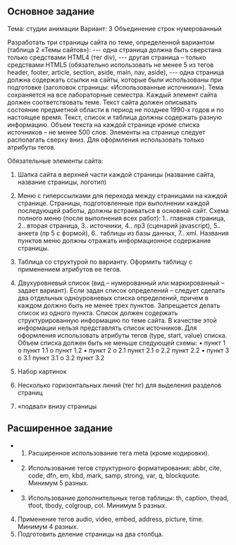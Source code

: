 ## Основное задание

Тема: студии анимации
Вариант: 3	Объединение строк	нумерованный

Разработать три страницы сайта по теме, определенной вариантом (таблица 2 «Темы сайтов»):
--- одна страница должна быть сверстана только средствами HTML4 (тег div),
--- другая страница – только средствами HTML5 (обязательно использовать не менее 5 из тегов header, footer, article, section, aside, main, nav, aside),
--- одна страница должна содержать ссылки на сайты, которые были использованы при подготовке (заголовок страницы: «Использованные источники»).
Тема сохраняется на все лабораторные семестра. Каждый элемент сайта должен соответствовать теме. Текст сайта должен описывать состояние предметной области в период не позднее 1990-х годов и по настоящее время.
Текст, список и таблица должны содержать разную информацию. Объем текста на каждой странице кроме списка источников – не менее 500 слов. Элементы на странице следует располагать сверху вниз. Для оформления использовать только атрибуты тегов.

 Обязательные элементы сайта:
1)	Шапка сайта в верхней части каждой страницы (название сайта, название страницы, логотип)
2)	Меню с гиперссылками для перехода между страницами на каждой странице. Страницы, подготовленные при выполнении каждой последующей работы, должны встраиваться в основной сайт. Схема полного меню (после выполнения всех работ): 1.. главная страница, 2.. вторая страница,  3..  источники, 4.. лр3 (сценарий javascript), 5.. анкета (лр 5 с формой), 6.. таблицы из базы данных, 7.. xml. Названия пунктов меню должны отражать информационное содержание страницы.
3)	Таблица со структурой по варианту. Оформить таблицу с применением атрибутов ее тегов.
4)	Двухуровневый список (вид – нумерованный или маркированный – задает вариант). Если задан список определений – следует сделать два отдельных одноуровневых списка определений, причем в каждом должно быть не менее трех пунктов. Запрещается делать список из одного пункта. Список должен содержать структурированную информацию по теме сайта. В качестве этой информации нельзя представлять список источников. Для оформления использовать атрибуты тегов (type, start, value) списка. Объем списка должен быть не меньше следующей схемы:
•	пункт 1
o	пункт 1.1
o	пункт 1.2
•	пункт 2
o	2.1 пункт 2.1
o	2.2 пункт 2.2
•	пункт 3
o	3.1 пункт 3.1
o	3.2 пункт 3.2

5)	Набор картинок
6)	Несколько горизонтальных линий (тег hr) для выделения разделов страниц
7)	«подвал» внизу страницы

## Расширенное задание

+ 1. Расширенное использование тега meta (кроме кодировки).
+ 2. Использование тегов структурного форматирования: abbr, cite, code, dfn, em, kbd, mark, samp, strong, var, q, blockquote. Минимум 5 разных.
+ 3.  Использование дополнительных тегов таблицы: th, caption, thead, tfoot, tbody, colgroup, col. Минимум 5 разных.
4. Применение тегов audio, video, embed, address, picture, time. Минимум 4 разных.
5. Подготовить деление страницы на два столбца.